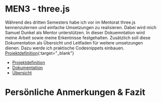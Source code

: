 # MEN3 - three.js
Während des dritten Semesters habe ich vor im Mentorat three.js kennenzulernen und einfache Umsetzungen zu realisieren. Dabei wird mich Samuel Dunkel als Mentor unterstützen. In dieser Dokuemntation wird meine Arbeit sowie meine Erkentnisse festgehalten. Zusätzlich soll diese Dokumentation als Übersicht und Leitfaden für weitere umsetzungen dienen. Dazu werde ich praktische Codesnippets einbauen.
[Projektdefinition](projektdefinition.md){:target="_blank"}

- [Projektdefinition](projektdefinition.md)
- [Dokumentation](dokumentation/dokumentation.md)
- [Übersicht](index.html)

# Persönliche Anmerkungen & Fazit